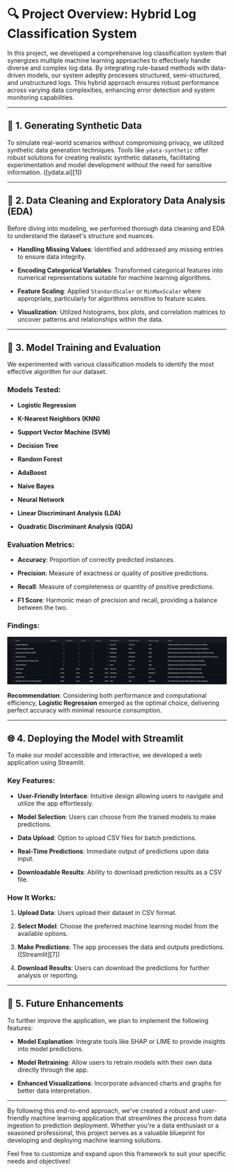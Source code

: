 
# 🔍 Project Overview: Hybrid Log Classification System

In this project, we developed a comprehensive log classification system that synergizes multiple machine learning approaches to effectively handle diverse and complex log data. By integrating rule-based methods with data-driven models, our system adeptly processes structured, semi-structured, and unstructured logs. This hybrid approach ensures robust performance across varying data complexities, enhancing error detection and system monitoring capabilities.

---

## 🧪 1. Generating Synthetic Data

To simulate real-world scenarios without compromising privacy, we utilized synthetic data generation techniques. Tools like `ydata-synthetic` offer robust solutions for creating realistic synthetic datasets, facilitating experimentation and model development without the need for sensitive information. ([ydata.ai][1])

---

## 🧹 2. Data Cleaning and Exploratory Data Analysis (EDA)

Before diving into modeling, we performed thorough data cleaning and EDA to understand the dataset's structure and nuances.

* **Handling Missing Values**: Identified and addressed any missing entries to ensure data integrity.

* **Encoding Categorical Variables**: Transformed categorical features into numerical representations suitable for machine learning algorithms.

* **Feature Scaling**: Applied `StandardScaler` or `MinMaxScaler` where appropriate, particularly for algorithms sensitive to feature scales.

* **Visualization**: Utilized histograms, box plots, and correlation matrices to uncover patterns and relationships within the data.

---

## 🤖 3. Model Training and Evaluation

We experimented with various classification models to identify the most effective algorithm for our dataset.

### Models Tested:

* **Logistic Regression**

* **K-Nearest Neighbors (KNN)**

* **Support Vector Machine (SVM)**

* **Decision Tree**

* **Random Forest**

* **AdaBoost**

* **Naive Bayes**

* **Neural Network**

* **Linear Discriminant Analysis (LDA)**

* **Quadratic Discriminant Analysis (QDA)**

### Evaluation Metrics:

* **Accuracy**: Proportion of correctly predicted instances.

* **Precision**: Measure of exactness or quality of positive predictions.

* **Recall**: Measure of completeness or quantity of positive predictions.

* **F1 Score**: Harmonic mean of precision and recall, providing a balance between the two.

### Findings:

![findings](resources/findings.png)

**Recommendation**: Considering both performance and computational efficiency, **Logistic Regression** emerged as the optimal choice, delivering perfect accuracy with minimal resource consumption.

---

## 🌐 4. Deploying the Model with Streamlit

To make our model accessible and interactive, we developed a web application using Streamlit.

### Key Features:

* **User-Friendly Interface**: Intuitive design allowing users to navigate and utilize the app effortlessly.

* **Model Selection**: Users can choose from the trained models to make predictions.

* **Data Upload**: Option to upload CSV files for batch predictions.

* **Real-Time Predictions**: Immediate output of predictions upon data input.

* **Downloadable Results**: Ability to download prediction results as a CSV file.

### How It Works:

1. **Upload Data**: Users upload their dataset in CSV format.

2. **Select Model**: Choose the preferred machine learning model from the available options.

3. **Make Predictions**: The app processes the data and outputs predictions.([Streamlit][7])

4. **Download Results**: Users can download the predictions for further analysis or reporting.

---

## 🔮 5. Future Enhancements

To further improve the application, we plan to implement the following features:

* **Model Explanation**: Integrate tools like SHAP or LIME to provide insights into model predictions.

* **Model Retraining**: Allow users to retrain models with their own data directly through the app.

* **Enhanced Visualizations**: Incorporate advanced charts and graphs for better data interpretation.

---

By following this end-to-end approach, we've created a robust and user-friendly machine learning application that streamlines the process from data ingestion to prediction deployment. Whether you're a data enthusiast or a seasoned professional, this project serves as a valuable blueprint for developing and deploying machine learning solutions.

Feel free to customize and expand upon this framework to suit your specific needs and objectives!